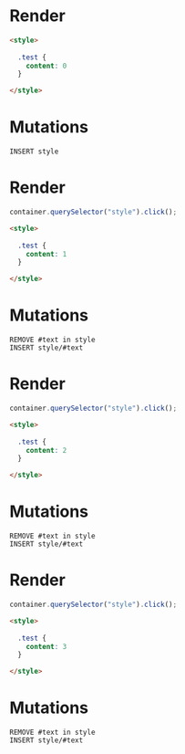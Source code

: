 # Render
```html
<style>
  
  .test {
    content: 0
  }

</style>
```

# Mutations
```
INSERT style
```

# Render
```js
container.querySelector("style").click();
```
```html
<style>
  
  .test {
    content: 1
  }

</style>
```

# Mutations
```
REMOVE #text in style
INSERT style/#text
```

# Render
```js
container.querySelector("style").click();
```
```html
<style>
  
  .test {
    content: 2
  }

</style>
```

# Mutations
```
REMOVE #text in style
INSERT style/#text
```

# Render
```js
container.querySelector("style").click();
```
```html
<style>
  
  .test {
    content: 3
  }

</style>
```

# Mutations
```
REMOVE #text in style
INSERT style/#text
```